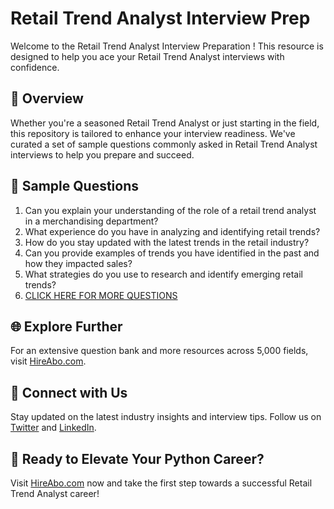 # Retail Trend Analyst Interview Prep

Welcome to the Retail Trend Analyst Interview Preparation ! This resource is designed to help you ace your Retail Trend Analyst interviews with confidence.

## 🚀 Overview

Whether you're a seasoned Retail Trend Analyst or just starting in the field, this repository is tailored to enhance your interview readiness. We've curated a set of sample questions commonly asked in Retail Trend Analyst interviews to help you prepare and succeed.

## 📝 Sample Questions

1. Can you explain your understanding of the role of a retail trend analyst in a merchandising department?
2. What experience do you have in analyzing and identifying retail trends?
3. How do you stay updated with the latest trends in the retail industry?
4. Can you provide examples of trends you have identified in the past and how they impacted sales?
5. What strategies do you use to research and identify emerging retail trends?
6. [CLICK HERE FOR MORE QUESTIONS](https://hireabo.com/job/22_3_25/Retail%20Trend%20Analyst)

## 🌐 Explore Further

For an extensive question bank and more resources across 5,000 fields, visit [HireAbo.com](https://www.hireabo.com).

## 📱 Connect with Us

Stay updated on the latest industry insights and interview tips. Follow us on [Twitter](https://twitter.com/hireabo) and [LinkedIn](https://www.linkedin.com/in/hire-abo-3609972a8/).

## 🚀 Ready to Elevate Your Python Career?

Visit [HireAbo.com](https://www.hireabo.com) now and take the first step towards a successful Retail Trend Analyst career!